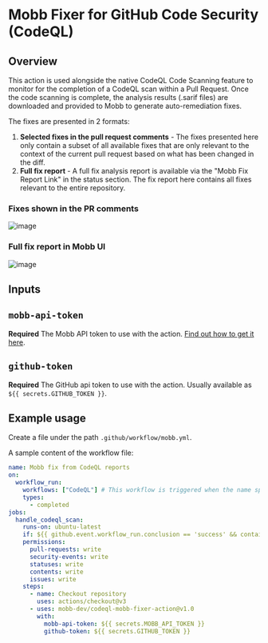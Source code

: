 # Mobb Fixer for GitHub Code Security (CodeQL) 

## Overview

This action is used alongside the native CodeQL Code Scanning feature to monitor for the completion of a CodeQL scan within a Pull Request. Once the code scanning is complete, the analysis results (.sarif files) are downloaded and provided to Mobb to generate auto-remediation fixes. 

The fixes are presented in 2 formats: 
1. **Selected fixes in the pull request comments** - The fixes presented here only contain a subset of all available fixes that are only  relevant to the context of the current pull request based on what has been changed in the diff.
2. **Full fix report** - A full fix analysis report is available via the "Mobb Fix Report Link" in the status section. The fix report here contains all fixes relevant to the entire repository.

### Fixes shown in the PR comments 
![image](https://github.com/mobb-dev/codeql-mobb-fixer-action/assets/5158535/2cdd7fb2-2551-404b-b03c-c8290c9d46db)

### Full fix report in Mobb UI
![image](https://github.com/mobb-dev/codeql-mobb-fixer-action/assets/5158535/05d8f498-87fb-4818-aba1-97719d910356)


## Inputs

## `mobb-api-token`

**Required** The Mobb API token to use with the action. [Find out how to get it here](https://docs.mobb.ai/mobb-user-docs/administration/access-tokens). 

## `github-token`

**Required** The GitHub api token to use with the action. Usually available as `${{ secrets.GITHUB_TOKEN }}`.

## Example usage

Create a file under the path `.github/workflow/mobb.yml`. 

A sample content of the workflow file: 

```yaml
name: Mobb fix from CodeQL reports
on:
  workflow_run:
    workflows: ["CodeQL"] # This workflow is triggered when the name specified here is triggered. In CodeQL Default Code Scanning Setup, this name is "CodeQL", if you are using CodeQL Advanced Setup, you may need to change this if you have a different workflow name. 
    types:
      - completed
jobs:
  handle_codeql_scan:
    runs-on: ubuntu-latest
    if: ${{ github.event.workflow_run.conclusion == 'success' && contains(github.event.workflow_run.head_branch,'refs/pull') }} # Check if workflow is a Pull Request Event and not a Push event
    permissions:
      pull-requests: write
      security-events: write
      statuses: write
      contents: write
      issues: write
    steps:
      - name: Checkout repository
        uses: actions/checkout@v3
      - uses: mobb-dev/codeql-mobb-fixer-action@v1.0
        with:
          mobb-api-token: ${{ secrets.MOBB_API_TOKEN }}
          github-token: ${{ secrets.GITHUB_TOKEN }}
```
